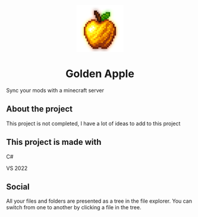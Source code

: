 <p align="center"><img src="images/GoldenApple.png" alt="Golden Apple" style="width: 25%;" /></p>
<h1 align="center">Golden Apple</h1>


Sync your mods with a minecraft server
## About the project
This project is not completed, I have a lot of ideas to add to this project
## This project is made with
C#

VS 2022
## Social
All your files and folders are presented as a tree in the file explorer. You can switch from one to another by clicking a file in the tree.

